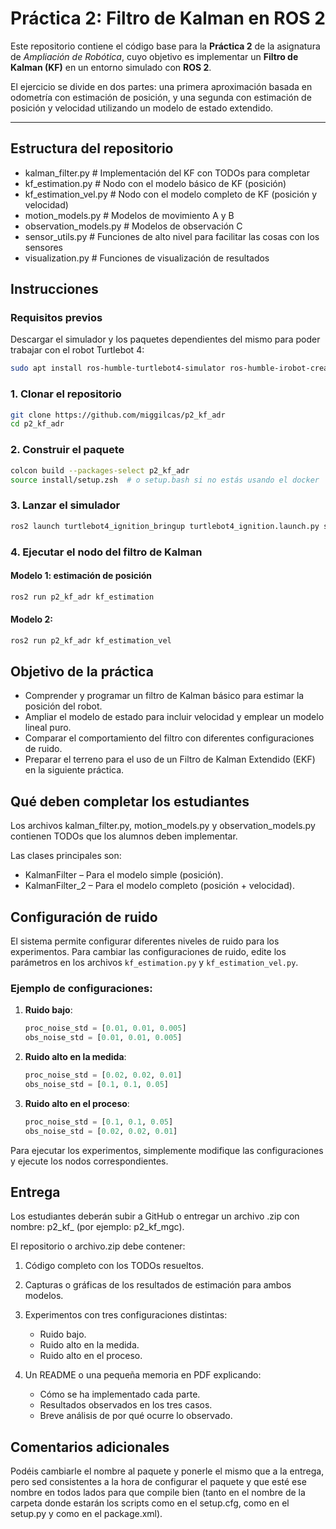 # Práctica 2: Filtro de Kalman en ROS 2
Este repositorio contiene el código base para la **Práctica 2** de la asignatura de *Ampliación de Robótica*, cuyo objetivo es implementar un **Filtro de Kalman (KF)** en un entorno simulado con **ROS 2**.

El ejercicio se divide en dos partes: una primera aproximación basada en odometría con estimación de posición, y una segunda con estimación de posición y velocidad utilizando un modelo de estado extendido.

---

## Estructura del repositorio
 - kalman_filter.py # Implementación del KF con TODOs para completar 
 - kf_estimation.py # Nodo con el modelo básico de KF (posición)
 - kf_estimation_vel.py # Nodo con el modelo completo de KF (posición y velocidad) 
 - motion_models.py # Modelos de movimiento A y B 
 - observation_models.py # Modelos de observación C
 - sensor_utils.py # Funciones de alto nivel para facilitar las cosas con los sensores
 - visualization.py # Funciones de visualización de resultados
 

## Instrucciones

### Requisitos previos
Descargar el simulador y los paquetes dependientes del mismo para poder trabajar con el robot Turtlebot 4:

```bash
sudo apt install ros-humble-turtlebot4-simulator ros-humble-irobot-create-nodes ros-dev-tools

```

### 1. Clonar el repositorio

```bash
git clone https://github.com/miggilcas/p2_kf_adr
cd p2_kf_adr
```
### 2. Construir el paquete
```bash
colcon build --packages-select p2_kf_adr
source install/setup.zsh  # o setup.bash si no estás usando el docker
```
### 3. Lanzar el simulador
```bash
ros2 launch turtlebot4_ignition_bringup turtlebot4_ignition.launch.py slam:=true nav2:=true rviz:=true
```
### 4. Ejecutar el nodo del filtro de Kalman
#### Modelo 1: estimación de posición
```bash
ros2 run p2_kf_adr kf_estimation
```
#### Modelo 2:
```bash
ros2 run p2_kf_adr kf_estimation_vel
```

## Objetivo de la práctica

- Comprender y programar un filtro de Kalman básico para estimar la posición del robot.
- Ampliar el modelo de estado para incluir velocidad y emplear un modelo lineal puro.
- Comparar el comportamiento del filtro con diferentes configuraciones de ruido.
- Preparar el terreno para el uso de un Filtro de Kalman Extendido (EKF) en la siguiente práctica.

## Qué deben completar los estudiantes
Los archivos kalman_filter.py, motion_models.py y observation_models.py contienen TODOs que los alumnos deben implementar.

Las clases principales son:

- KalmanFilter – Para el modelo simple (posición).
- KalmanFilter_2 – Para el modelo completo (posición + velocidad).

## Configuración de ruido

El sistema permite configurar diferentes niveles de ruido para los experimentos. Para cambiar las configuraciones de ruido, edite los parámetros en los archivos `kf_estimation.py` y `kf_estimation_vel.py`.

### Ejemplo de configuraciones:
1. **Ruido bajo**:
   ```python
   proc_noise_std = [0.01, 0.01, 0.005]
   obs_noise_std = [0.01, 0.01, 0.005]
   ```

2. **Ruido alto en la medida**:
   ```python
   proc_noise_std = [0.02, 0.02, 0.01]
   obs_noise_std = [0.1, 0.1, 0.05]
   ```

3. **Ruido alto en el proceso**:
   ```python
   proc_noise_std = [0.1, 0.1, 0.05]
   obs_noise_std = [0.02, 0.02, 0.01]
   ```

Para ejecutar los experimentos, simplemente modifique las configuraciones y ejecute los nodos correspondientes.

## Entrega
Los estudiantes deberán subir a GitHub o entregar un archivo .zip con nombre: p2_kf_<iniciales> (por ejemplo: p2_kf_mgc).

El repositorio o archivo.zip debe contener:

1. Código completo con los TODOs resueltos.

2. Capturas o gráficas de los resultados de estimación para ambos modelos.

3. Experimentos con tres configuraciones distintas:
    - Ruido bajo.
    - Ruido alto en la medida.
    - Ruido alto en el proceso.

4. Un README o una pequeña memoria en PDF explicando:
    - Cómo se ha implementado cada parte.
    - Resultados observados en los tres casos.
    - Breve análisis de por qué ocurre lo observado.

## Comentarios adicionales
Podéis cambiarle el nombre al paquete y ponerle el mismo que a la entrega, pero sed consistentes a la hora de configurar el paquete y que esté ese nombre en todos lados para que compile bien (tanto en el nombre de la carpeta donde estarán los scripts como en el setup.cfg, como en el setup.py y como en el package.xml).

